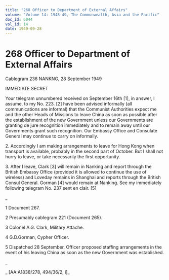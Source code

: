 ```yaml
---
title: "268 Officer to Department of External Affairs"
volume: "Volume 14: 1948-49, The Commonwealth, Asia and the Pacific"
doc_id: 6044
vol_id: 14
date: 1949-09-28
---
```


# 268 Officer to Department of External Affairs

Cablegram 236 NANKNG, 28 September 1949

IMMEDIATE SECRET

Your telegram unnumbered received on September 16th [1], in answer, I assume, to my No. 223. [2] have been advised informally (all communications are informal) that the Communist Authorities expect me and the other Heads of Missions to leave China as soon as possible after the establishment of the new Government unless our Governments are granting de jure recognition immediately and to remain away until our Governments grant such recognition. Our Embassy Office and Consulate General may continue to carry on informally.

2\. Accordingly I am making arrangements to leave for Hong Kong when transport is available, probably in the second part of October. But I shall not hurry to leave, or take necessarily the first opportunity.

3\. After I leave, Clark [3] will remain in Nanking and report through the British Embassy Office (provided it is allowed to continue the use of wireless) and Loveday remains in Shanghai and reports through the British Consul General. Gorman [4] would remain at Nanking. See my immediately following telegram No. 237 sent en clair. [5]

_

1 Document 267.

2 Presumably cablegram 221 (Document 265).

3 Colonel A.G. Clark, Military Attache.

4 G.D.Gorman, Cypher Officer.

5 Dispatched 28 September, Officer proposed staffing arrangements in the event of his leaving China as soon as the new Government was established.

_

_ [AA:A1838/278, 494/36/2, i]_
